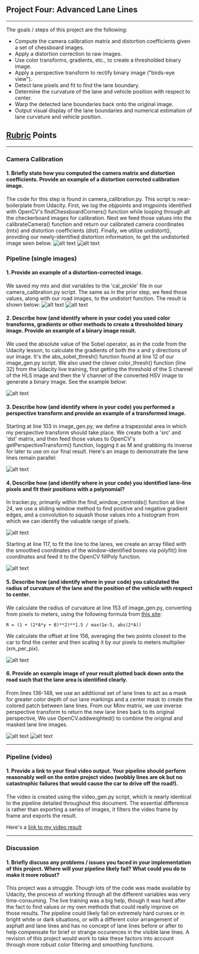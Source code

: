 ## Project Four: Advanced Lane Lines

---
The goals / steps of this project are the following:

* Compute the camera calibration matrix and distortion coefficients given a set of chessboard images.
* Apply a distortion correction to raw images.
* Use color transforms, gradients, etc., to create a thresholded binary image.
* Apply a perspective transform to rectify binary image ("birds-eye view").
* Detect lane pixels and fit to find the lane boundary.
* Determine the curvature of the lane and vehicle position with respect to center.
* Warp the detected lane boundaries back onto the original image.
* Output visual display of the lane boundaries and numerical estimation of lane curvature and vehicle position.

[//]: # (Image References)

[image0]: ./im_content/un-calibrated.jpg "Un-Distored"
[image1]: ./im_content/calibrated.jpg "distorted"
[image2a]: ./im_content/test1.jpg "Road Untransformed"
[image2b]: ./im_content/tracked0.jpg "Road Transformed"
[image3]: ./im_content/binary_0.jpg "Binary Example"
[image4]: ./im_content/perspective_trans_0.jpg "Warp Example"
[image5]: ./im_content/radius_display_0.jpg "Fit Visual"
[image7]: ./im_content/window_pixels_0.jpg "Windowed"
[image8]: ./im_content/fill_road_0.jpg "Fit lines"
[image6]: ./im_content/lines_road_0.jpg "Output"
[image9]: ./im_content/center_display_2.jpg "Final Output"
[video1]: ./output_tracked.mp4 "Video"

## [Rubric](https://review.udacity.com/#!/rubrics/571/view) Points
---
### Camera Calibration

#### 1. Briefly state how you computed the camera matrix and distortion coefficients. Provide an example of a distortion corrected calibration image.

The code for this step is found in camera_calibration.py. This script is near-boilerplate from Udacity. First, we log the objpoints and imgpoints identified with OpenCV's findChessboardCorners() function while looping through all the checkerboard images for calibration. Next we feed those values into the calibrateCamera() function and return our calibrated camera coordinates (mtx) and distortion coefficients (dist). Finally, we utilize undistort(), providing our newly-identified distortion information, to get the undistorted image seen below. 
![alt text][image0]
![alt text][image1]

### Pipeline (single images)

#### 1. Provide an example of a distortion-corrected image.
We saved my mtx and dist variables to the 'cal_pickle' file in our camera_calibration.py script. The same as in the prior step, we feed those values, along with our road images, to the undistort function. The result is shown below:
![alt text][image2a]
![alt text][image2b]
#### 2. Describe how (and identify where in your code) you used color transforms, gradients or other methods to create a thresholded binary image.  Provide an example of a binary image result.
We used the absolute value of the Sobel operator, as in the code from the Udacity lesson, to calculate the gradients of both the x and y directions of our image. It's the abs_sobel_thresh() function found at line 12 of our image_gen.py script. We also used the clever color_thresh() function (line 32) from the Udacity live training, first getting the threshold of the S channel of the HLS image and then the V channel of the converted HSV image to generate a binary image. See the example below:

![alt text][image3]

#### 3. Describe how (and identify where in your code) you performed a perspective transform and provide an example of a transformed image.

Starting at line 103 in image_gen.py, we define a trapezoidal area in which my perspective transform should take place. We create both a 'src' and 'dst' matrix, and then feed those values to OpenCV's getPerspectiveTransform() function, logging it as M and grabbing its inverse for later to use on our final result. Here's an image to demonstrate the lane lines remain parallel:

![alt text][image4]

#### 4. Describe how (and identify where in your code) you identified lane-line pixels and fit their positions with a polynomial?

In tracker.py, primarily within the find_window_centroids() function at line 24, we use a sliding window method to find positive and negative gradient edges, and a convolution to squash those values into a histogram from which we can identify the valuable range of pixels.
 
![alt text][image8]

Starting at line 117, to fit the line to the lanes, we create an array filled with the smoothed coordinates of the window-identified boxes via polyfit() line coordinates and feed it to the OpenCV fillPoly function.

![alt text][image7]

#### 5. Describe how (and identify where in your code) you calculated the radius of curvature of the lane and the position of the vehicle with respect to center.

We calculate the radius of curvature at line 153 of image_gen.py, converting from pixels to meters, using the following formula from [this site](http://www.intmath.com/applications-differentiation/8-radius-curvature.php):
```
R = (1 + (2*A*y + B)**2)**1.5 / max(1e-5, abs(2*A))
```
We calculate the offset at line 156, averaging the two points closest to the car to find the center and then scaling it by our pixels to meters multiplier (xm_per_pix). 

![alt text][image5]

#### 6. Provide an example image of your result plotted back down onto the road such that the lane area is identified clearly.

From lines 136-148, we use an additional set of lane lines to act as a mask for greater color depth of our lane markings and a center mask to create the colored patch between lane lines. From our Minv matrix, we use inverse perspective transform to return the new lane lines back to its original perspective, We use OpenCV.addweighted() to combine the original and masked lane line images.

![alt text][image6]
![alt text][image9]

---

### Pipeline (video)

#### 1. Provide a link to your final video output.  Your pipeline should perform reasonably well on the entire project video (wobbly lines are ok but no catastrophic failures that would cause the car to drive off the road!).

The video is created using the video_gen.py script, which is nearly identical to the pipeline detailed throughout this document. The essential difference is rather than exporting a series of images, it filters the video frame by frame and exports the result.

Here's a [link to my video result](./output_tracked.mp4)

---

### Discussion

#### 1. Briefly discuss any problems / issues you faced in your implementation of this project.  Where will your pipeline likely fail?  What could you do to make it more robust?

This project was a struggle. Though lots of the code was made available by Udacity, the process of working through all the different variables was very time-consuming. The live training was a big help, though it was hard after the fact to find values or my own methods that could really improve on those results. 
The pipeline could likely fail on extremely hard curves or in bright white or dark situations, or with a different color arrangement of asphalt and lane lines and has no concept of lane lines before or after to help compensate for brief or strange occurences in the visible lane lines. A revision of this project would work to take these factors into account through more robust color filtering and smoothing functions. 


